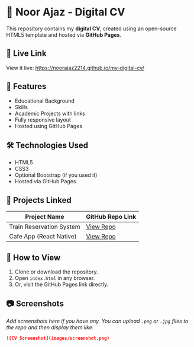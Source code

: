# 💼 Noor Ajaz - Digital CV

This repository contains my **digital CV**, created using an open-source HTML5 template and hosted via **GitHub Pages**.

## 🔗 Live Link
View it live: https://noorajaz2214.github.io/my-digital-cv/

## 📄 Features

- Educational Background
- Skills
- Academic Projects with links
- Fully responsive layout
- Hosted using GitHub Pages

## 🛠 Technologies Used

- HTML5
- CSS3
- Optional Bootstrap (if you used it)
- Hosted via GitHub Pages

## 📂 Projects Linked

| Project Name               | GitHub Repo Link                                                                 |
|----------------------------|----------------------------------------------------------------------------------|
| Train Reservation System   | [View Repo](https://github.com/NoorAjaz2214/train-reservation-system)           |
| Cafe App (React Native)    | [View Repo](https://github.com/NoorAjaz2214/Cafe_app)                            |

## 🧠 How to View

1. Clone or download the repository.
2. Open `index.html` in any browser.
3. Or, visit the GitHub Pages link directly.

## 📷 Screenshots

_Add screenshots here if you have any. You can upload `.png` or `.jpg` files to the repo and then display them like:_

```markdown
![CV Screenshot](images/screenshot.png)
